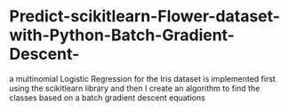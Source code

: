 # Predict-scikitlearn-Flower-dataset-with-Python-Batch-Gradient-Descent-
a multinomial Logistic Regression for the Iris dataset is implemented first using the scikitlearn library and then I create an algorithm to find the classes based on a batch gradient descent equations
